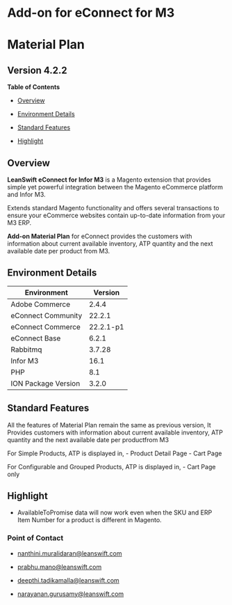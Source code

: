 Add-on for eConnect for M3
==========================

Material Plan
=============

Version 4.2.2
-------------

**Table of Contents**

-   [Overview](#overview)

-   [Environment Details](#environment-details)

-   [Standard Features](#standard-features)

-   [Highlight](#highlight)

Overview
--------

**LeanSwift eConnect for Infor M3** is a Magento extension that provides simple
yet powerful integration between the Magento eCommerce platform and Infor M3.

Extends standard Magento functionality and offers several transactions to ensure
your eCommerce websites contain up-to-date information from your M3 ERP.

**Add-on Material Plan** for eConnect provides the customers with information
about current available inventory, ATP quantity and the next available date per
product from M3.


Environment Details
-------------------

| **Environment**     | **Version** |
|---------------------|-------------|
| Adobe Commerce      | 2.4.4       |
| eConnect Community  | 22.2.1      |
| eConnect Commerce   | 22.2.1-p1   |
| eConnect Base       | 6.2.1       |
| Rabbitmq            | 3.7.28      |
| Infor M3            | 16.1        |
| PHP                 | 8.1         |
| ION Package Version | 3.2.0       |


Standard Features
-----------------

All the features of Material Plan remain the same as previous version, It Provides
customers with information about current available inventory, ATP quantity and
the next available date per productfrom M3

For Simple Products, ATP is displayed in, - Product Detail Page - Cart Page

For Configurable and Grouped Products, ATP is displayed in, - Cart Page only


Highlight
---------

- AvailableToPromise data will now work even when the SKU and ERP Item Number for a product is different in Magento.


### Point of Contact

-   <nanthini.muralidaran@leanswift.com>

-   <prabhu.mano@leanswift.com>

-   [deepthi.tadikamalla\@leanswift.com](mailto:deepthi@leanswift.com)

-   <narayanan.gurusamy@leanswift.com>
